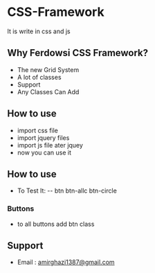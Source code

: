 # CSS-Framework
It is write in css and js
## Why Ferdowsi CSS Framework?
- The new Grid System
- A lot of classes
- Support
- Any Classes Can Add
## How to use
- import css file
- import jquery files
- import js file ater jquey
- now you can use it
## How to use
- To Test It:
-- btn btn-allc btn-circle
### Buttons
- to all buttons add btn class
## Support
- Email : amirghazi1387@gmail.com

